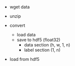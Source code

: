 - wget data
- unzip
- convert
  - load data
  - save to hdf5 (float32)
    - data section (h, w, 1, n)
    - label section (1, n)

- load from hdf5
